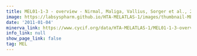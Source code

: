 ```yaml
---
title: MEL01-1-3 - overview - Nirmal, Maliga, Vallius, Sorger et al., 2021
image: https://labsyspharm.github.io/HTA-MELATLAS-1/images/thumbnail-MEL01-1-3-overview.jpg
date: '2011-01-04'
minerva_link: https://www.cycif.org/data/HTA-MELATLAS-1/MEL01-1-3-overview
info_link: null
show_page_link: false
tag: MEL
---
```

